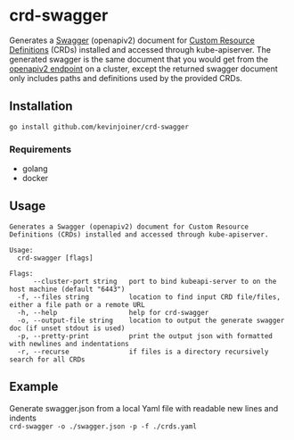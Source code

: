 # crd-swagger
Generates a [Swagger](https://swagger.io/docs/) (openapiv2) document for [Custom Resource Definitions](https://kubernetes.io/docs/tasks/extend-kubernetes/custom-resources/custom-resource-definitions/) (CRDs) installed and accessed through kube-apiserver.
The generated swagger is the same document that you would get from the [openapiv2 endpoint](https://kubernetes.io/docs/concepts/overview/kubernetes-api/#openapi-v2) on a cluster, except the returned swagger document only includes paths and definitions used by the provided CRDs.

## Installation
`go install github.com/kevinjoiner/crd-swagger`

### Requirements
- golang
- docker

## Usage
```
Generates a Swagger (openapiv2) document for Custom Resource Definitions (CRDs) installed and accessed through kube-apiserver.

Usage:
  crd-swagger [flags]

Flags:
      --cluster-port string   port to bind kubeapi-server to on the host machine (default "6443")
  -f, --files string          location to find input CRD file/files, either a file path or a remote URL
  -h, --help                  help for crd-swagger
  -o, --output-file string    location to output the generate swagger doc (if unset stdout is used)
  -p, --pretty-print          print the output json with formatted with newlines and indentations
  -r, --recurse               if files is a directory recursively search for all CRDs
  ```
## Example
Generate swagger.json from a local Yaml file with readable new lines and indents<br>
`crd-swagger -o ./swagger.json -p -f ./crds.yaml`
